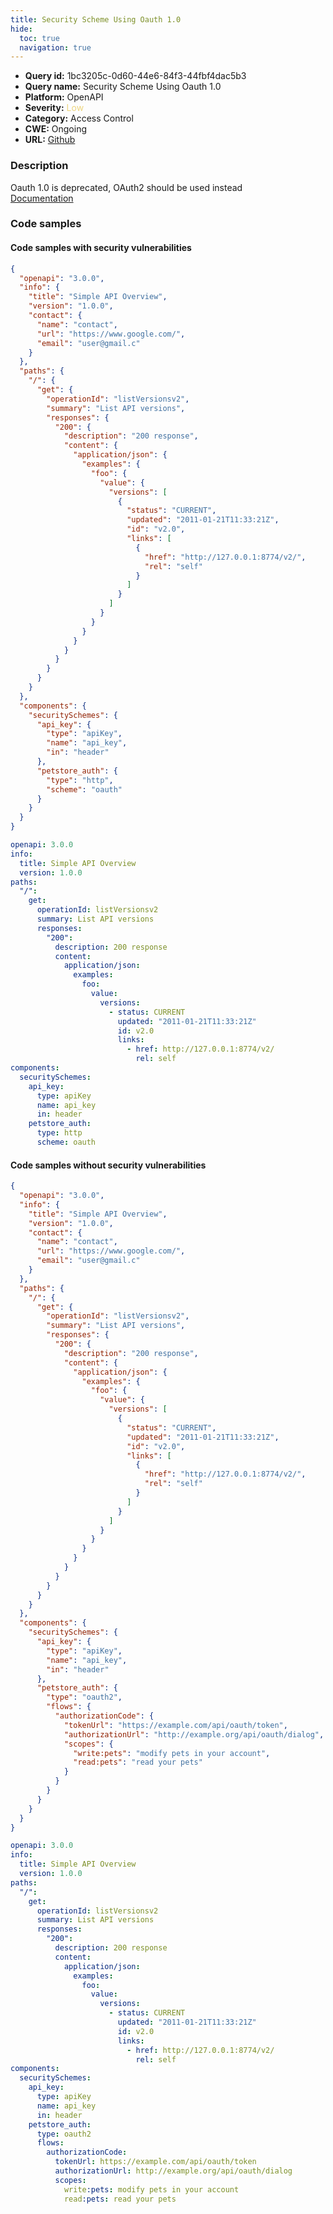 ```yaml
---
title: Security Scheme Using Oauth 1.0
hide:
  toc: true
  navigation: true
---
```


<style>
  .highlight .hll {
    background-color: #ff171742;
  }
  .md-content {
    max-width: 1100px;
    margin: 0 auto;
  }
</style>

-   **Query id:** 1bc3205c-0d60-44e6-84f3-44fbf4dac5b3
-   **Query name:** Security Scheme Using Oauth 1.0
-   **Platform:** OpenAPI
-   **Severity:** <span style="color:#edd57e">Low</span>
-   **Category:** Access Control
-   **CWE:** Ongoing
-   **URL:** [Github](https://github.com/Checkmarx/kics/tree/master/assets/queries/openAPI/3.0/security_schemes_using_oauth)

### Description
Oauth 1.0 is deprecated, OAuth2 should be used instead<br>
[Documentation](https://swagger.io/specification/#security-scheme-object)

### Code samples
#### Code samples with security vulnerabilities
```json title="Positive test num. 1 - json file" hl_lines="55"
{
  "openapi": "3.0.0",
  "info": {
    "title": "Simple API Overview",
    "version": "1.0.0",
    "contact": {
      "name": "contact",
      "url": "https://www.google.com/",
      "email": "user@gmail.c"
    }
  },
  "paths": {
    "/": {
      "get": {
        "operationId": "listVersionsv2",
        "summary": "List API versions",
        "responses": {
          "200": {
            "description": "200 response",
            "content": {
              "application/json": {
                "examples": {
                  "foo": {
                    "value": {
                      "versions": [
                        {
                          "status": "CURRENT",
                          "updated": "2011-01-21T11:33:21Z",
                          "id": "v2.0",
                          "links": [
                            {
                              "href": "http://127.0.0.1:8774/v2/",
                              "rel": "self"
                            }
                          ]
                        }
                      ]
                    }
                  }
                }
              }
            }
          }
        }
      }
    }
  },
  "components": {
    "securitySchemes": {
      "api_key": {
        "type": "apiKey",
        "name": "api_key",
        "in": "header"
      },
      "petstore_auth": {
        "type": "http",
        "scheme": "oauth"
      }
    }
  }
}

```
```yaml title="Positive test num. 2 - yaml file" hl_lines="31"
openapi: 3.0.0
info:
  title: Simple API Overview
  version: 1.0.0
paths:
  "/":
    get:
      operationId: listVersionsv2
      summary: List API versions
      responses:
        "200":
          description: 200 response
          content:
            application/json:
              examples:
                foo:
                  value:
                    versions:
                      - status: CURRENT
                        updated: "2011-01-21T11:33:21Z"
                        id: v2.0
                        links:
                          - href: http://127.0.0.1:8774/v2/
                            rel: self
components:
  securitySchemes:
    api_key:
      type: apiKey
      name: api_key
      in: header
    petstore_auth:
      type: http
      scheme: oauth

```


#### Code samples without security vulnerabilities
```json title="Negative test num. 1 - json file"
{
  "openapi": "3.0.0",
  "info": {
    "title": "Simple API Overview",
    "version": "1.0.0",
    "contact": {
      "name": "contact",
      "url": "https://www.google.com/",
      "email": "user@gmail.c"
    }
  },
  "paths": {
    "/": {
      "get": {
        "operationId": "listVersionsv2",
        "summary": "List API versions",
        "responses": {
          "200": {
            "description": "200 response",
            "content": {
              "application/json": {
                "examples": {
                  "foo": {
                    "value": {
                      "versions": [
                        {
                          "status": "CURRENT",
                          "updated": "2011-01-21T11:33:21Z",
                          "id": "v2.0",
                          "links": [
                            {
                              "href": "http://127.0.0.1:8774/v2/",
                              "rel": "self"
                            }
                          ]
                        }
                      ]
                    }
                  }
                }
              }
            }
          }
        }
      }
    }
  },
  "components": {
    "securitySchemes": {
      "api_key": {
        "type": "apiKey",
        "name": "api_key",
        "in": "header"
      },
      "petstore_auth": {
        "type": "oauth2",
        "flows": {
          "authorizationCode": {
            "tokenUrl": "https://example.com/api/oauth/token",
            "authorizationUrl": "http://example.org/api/oauth/dialog",
            "scopes": {
              "write:pets": "modify pets in your account",
              "read:pets": "read your pets"
            }
          }
        }
      }
    }
  }
}

```
```yaml title="Negative test num. 2 - yaml file"
openapi: 3.0.0
info:
  title: Simple API Overview
  version: 1.0.0
paths:
  "/":
    get:
      operationId: listVersionsv2
      summary: List API versions
      responses:
        "200":
          description: 200 response
          content:
            application/json:
              examples:
                foo:
                  value:
                    versions:
                      - status: CURRENT
                        updated: "2011-01-21T11:33:21Z"
                        id: v2.0
                        links:
                          - href: http://127.0.0.1:8774/v2/
                            rel: self
components:
  securitySchemes:
    api_key:
      type: apiKey
      name: api_key
      in: header
    petstore_auth:
      type: oauth2
      flows:
        authorizationCode:
          tokenUrl: https://example.com/api/oauth/token
          authorizationUrl: http://example.org/api/oauth/dialog
          scopes:
            write:pets: modify pets in your account
            read:pets: read your pets

```

